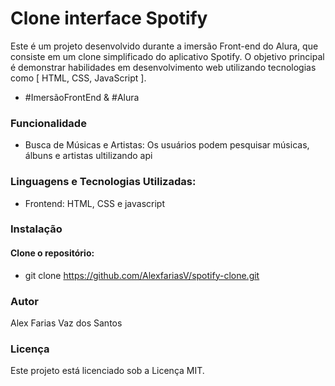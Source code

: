 #  Clone interface Spotify

Este é um projeto desenvolvido durante a imersão Front-end do Alura, que consiste em um clone simplificado do aplicativo Spotify. O objetivo principal é demonstrar habilidades em desenvolvimento web utilizando tecnologias como [ HTML, CSS, JavaScript ].

- #ImersãoFrontEnd & #Alura

### Funcionalidade
- Busca de Músicas e Artistas: Os usuários podem pesquisar músicas, álbuns e artistas ultilizando api

### Linguagens e Tecnologias Utilizadas:
- Frontend: HTML, CSS e javascript

### Instalação

#### Clone o repositório: 
- git clone https://github.com/AlexfariasV/spotify-clone.git

### Autor
Alex Farias Vaz dos Santos 

### Licença
Este projeto está licenciado sob a Licença MIT.




